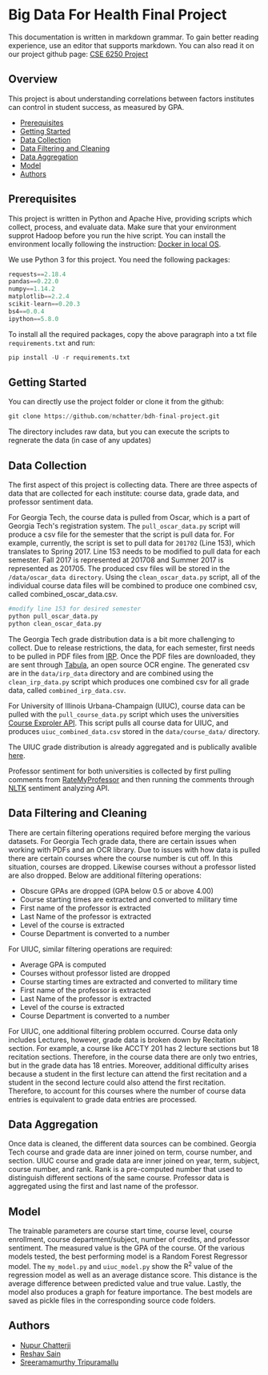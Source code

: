 # Big Data For Health Final Project
This documentation is written in markdown grammar. To gain better reading experience, use an editor that supports markdown. You can also read it on our project github page: [CSE 6250 Project](https://github.com/nchatter/bdh-final-project)

## Overview
This project is about understanding correlations between factors institutes can control in student success, as measured by GPA. 
- [Prerequisites](#prerequisites)
- [Getting Started](#getting-started)
- [Data Collection](#data-collection)
- [Data Filtering and Cleaning](#data-filtering)
- [Data Aggregation](#data-aggregation)
- [Model](#model)
- [Authors](#authors)

## Prerequisites
This project is written in Python and Apache Hive, providing scripts which collect, process, and evaluate data. Make sure that your environment supprot Hadoop before you run the hive script. You can install the environment locally following the instruction: 
[Docker in local OS](http://www.sunlab.org/teaching/cse6250/spring2019/env/env-local-docker.html#_1-install-docker).

We use Python 3 for this project. You need the following packages:
```python
requests==2.18.4 
pandas==0.22.0      
numpy==1.14.2      
matplotlib==2.2.4         
scikit-learn==0.20.3        
bs4==0.0.4     
ipython==5.8.0
```      
To install all the required packages, copy the above paragraph into a txt file `requirements.txt` and run:
```python
pip install -U -r requirements.txt
```
## Getting Started
You can directly use the project folder or clone it from the github:
```python
git clone https://github.com/nchatter/bdh-final-project.git
```
The directory includes raw data, but you can execute the scripts to regnerate the data (in case of any updates)

## Data Collection
The first aspect of this project is collecting data. There are three aspects of data that are collected for each institute: course data, grade data, and professor sentiment data. 

For Georgia Tech, the course data is pulled from Oscar, which is a part of Georgia Tech's registration system. The `pull_oscar_data.py` script will produce a csv file for the semester that the script is pull data for. For example, currently, the script is set to pull data for `201702` (Line 153), which translates to Spring 2017. Line 153 needs to be modified to pull data for each semester. Fall 2017 is represented at 201708 and Summer 2017 is represented as 201705. The produced csv files will be stored in the `/data/oscar_data directory`. Using the `clean_oscar_data.py` script, all of the individual course data files will be combined to produce one combined csv, called combined_oscar_data.csv. 
```python
#modify line 153 for desired semester
python pull_oscar_data.py
python clean_oscar_data.py
```
The Georgia Tech grade distribution data is a bit more challenging to collect. Due to release restrictions, the data, for each semester, first needs to be pulled in PDF files from [IRP](https://tableau.gatech.edu/#/site/IRP/views/GradeDistribution/ByClass?:iid=1). Once the PDF files are downloaded, they are sent through [Tabula](https://tabula.technology/), an open source OCR engine. The generated csv are in the `data/irp_data` directory and are combined using the `clean_irp_data.py` script which produces one combined csv for all grade data, called `combined_irp_data.csv`. 

For University of Illinois Urbana-Champaign (UIUC), course data can be pulled with the `pull_course_data.py` script which uses the universities [Course Exproler API](https://courses.illinois.edu/cisdocs/). This script pulls all course data for UIUC, and produces `uiuc_combined_data.csv` stored in the `data/course_data/` directory. 

The UIUC grade distribution is already aggregated and is publically avalible [here](https://github.com/wadefagen/datasets/tree/master/gpa). 

Professor sentiment for both universities is collected by first pulling comments from [RateMyProfessor](https://www.ratemyprofessors.com/) and then running the comments through [NLTK](http://text-processing.com) sentiment analyzing API. 

## Data Filtering and Cleaning 
There are certain filtering operations required before merging the various datasets. 
For Georgia Tech grade data, there are certain issues when working with PDFs and an OCR library. Due to issues with how data is pulled there are certain courses where the course number is cut off. In this situation, courses are dropped. Likewise courses without a professor listed are also dropped. Below are additional filtering operations: 
- Obscure GPAs are dropped (GPA below 0.5 or above 4.00)
- Course starting times are extracted and converted to military time 
- First name of the professor is extracted 
- Last Name of the professor is extracted
- Level of the course is extracted 
- Course Department is converted to a number 

For UIUC, similar filtering operations are required: 
- Average GPA is computed 
- Courses without professor listed are dropped 
- Course starting times are extracted and converted to military time 
- First name of the professor is extracted 
- Last Name of the professor is extracted
- Level of the course is extracted 
- Course Department is converted to a number

For UIUC, one additional filtering problem occurred. Course data only includes Lectures, however, grade data is broken down by Recitation section. For example, a course like ACCTY 201 has 2 lecture sections but 18 recitation sections. Therefore, in the course data there are only two entries, but in the grade data has 18 entries. Moreover, additional difficulty arises because a student in the first lecture can attend the first recitation and a student in the second lecture could also attend the first recitation. Therefore, to account for this courses where the number of course data entries is equivalent to grade data entries are processed. 

## Data Aggregation
Once data is cleaned, the different data sources can be combined. Georgia Tech course and grade data are inner joined on term, course number, and section. UIUC course and grade data are inner joined on year, term, subject, course number, and rank. Rank is a pre-computed number that used to distinguish different sections of the same course. Professor data is aggregated using the first and last name of the professor. 

## Model 
The trainable parameters are course start time, course level, course enrollment, course department/subject, number of credits, and professor sentiment. The measured value is the GPA of the course. Of the various models tested, the best performing model is a Random Forest Regressor model. The `my_model.py` and `uiuc_model.py` show the R<sup>2</sup> value of the regression model as well as an average distance score. This distance is the average difference between predicted value and true value. Lastly, the model also produces a graph for feature importance. The best models are saved as pickle files in the corresponding source code folders.

## Authors
- [Nupur Chatterji](https://www.linkedin.com/in/nupurchatterji/)
- [Reshav Sain](https://www.linkedin.com/in/ssain/) 
- [Sreeramamurthy Tripuramallu](https://www.linkedin.com/in/sree-tripuramallu/) 
